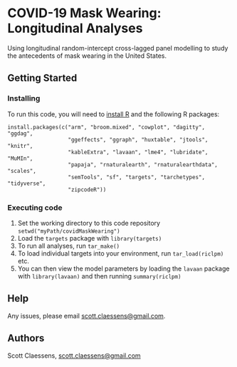 # COVID-19 Mask Wearing: Longitudinal Analyses

Using longitudinal random-intercept cross-lagged panel modelling to study the antecedents of mask wearing in the United States.

## Getting Started

### Installing

To run this code, you will need to [install R](https://www.r-project.org/) and the following R packages:

```
install.packages(c("arm", "broom.mixed", "cowplot", "dagitty", "ggdag", 
                   "ggeffects", "ggraph", "huxtable", "jtools", "knitr",
                   "kableExtra", "lavaan", "lme4", "lubridate", "MuMIn",
                   "papaja", "rnaturalearth", "rnaturalearthdata", "scales", 
                   "semTools", "sf", "targets", "tarchetypes", "tidyverse",
                   "zipcodeR"))
```

### Executing code

1. Set the working directory to this code repository `setwd("myPath/covidMaskWearing")`
2. Load the `targets` package with `library(targets)`
3. To run all analyses, run `tar_make()`
4. To load individual targets into your environment, run `tar_load(riclpm)` etc.
5. You can then view the model parameters by loading the `lavaan` package with `library(lavaan)` and then running `summary(riclpm)`

## Help

Any issues, please email scott.claessens@gmail.com.

## Authors

Scott Claessens, scott.claessens@gmail.com

